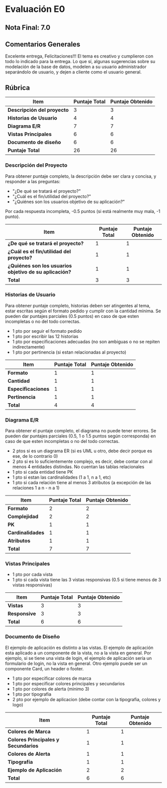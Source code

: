 # Evaluación E0

## Nota Final: 7.0

## Comentarios Generales

Excelente entrega, Felicitaciones!!! El tema es creativo y cumplieron con todo lo indicado para la entrega. Lo que sí, algunas sugerencias sobre su modelación de la base de datos, modelen a su usuario administrador separándolo de usuario, y dejen a cliente como el usuario general.

## Rúbrica

| Item                         | Puntaje Total | Puntaje Obtenido |
|------------------------------|---------------|------------------|
| **Descripción del proyecto** | 3             | 3                |
| **Historias de Usuario**     | 4             | 4                |
| **Diagrama E/R**             | 7             | 7                |
| **Vistas Principales**       | 6             | 6                |
| **Documento de diseño**      | 6             | 6                |
| **Puntaje Total**            | 26            | 26                |


### Descripción del Proyecto
<!-- Pueden borrar esta descripción -->
Para obtener puntaje completo, la descripción debe ser clara y concisa, y responder a las preguntas:

- "¿De qué se tratará el proyecto?"
- "¿Cuál es el fin/utilidad del proyecto?"
- "¿Quiénes son los usuarios objetivo de su aplicación?"

Por cada respuesta incompleta, -0.5 puntos (si está realmente muy mala, -1 punto).
<!--  -->


| Item                                                     |Puntaje Total| Puntaje Obtenido |
|----------------------------------------------------------|-------------|------------------|
| **¿De qué se tratará el proyecto?**                      | 1           |  1               |
| **¿Cuál es el fin/utilidad del proyecto?**               | 1           |  1               |
| **¿Quiénes son los usuarios objetivo de su aplicación?** | 1           |  1               |
| **Total**                                                | 3           |  3               |


### Historias de Usuario
<!-- Pueden borrar esta descripción -->
Para obtener puntaje completo, historias deben ser atingentes al tema, estar escritas según el formato pedido y cumplir con la cantidad mínima. Se pueden dar puntajes parciales (0.5 puntos) en caso de que esten incompletas o no del todo correctas.

- 1 pto por seguir el formato pedido
- 1 pto por escribir las 12 historias
- 1 pto por especificaciones adecuadas (no son ambiguas o no se repiten indirectamente)
- 1 pto por pertinencia (si estan relacionadas al proyecto)
<!--  -->

| Item                                                     |Puntaje Total| Puntaje Obtenido |
|----------------------------------------------------------|-------------|------------------|
| **Formato**                                              | 1           |  1               |
| **Cantidad**                                             | 1           |  1               |
| **Especificaciones**                                     | 1           |  1               |
| **Pertinencia**                                          | 1           |  1               |
| **Total**                                                | 4           |  4               |


### Diagrama E/R
<!-- Pueden borrar esta descripción -->
Para obtener el puntaje completo, el diagrama no puede tener errores. Se pueden dar puntajes parciales (0.5, 1 o 1.5 puntos según corresponda) en caso de que esten incompletas o no del todo correctas.

- 2 ptos si es un diagrama ER (si es UML u otro, debe decir porque es ese, de lo contrario 0)
- 2 pto si es lo suficientemente complejo, es decir, debe contar con al menos 4 entidades distindas. No cuentan las tablas relacionales
- 1 pto si cada entidad tiene PK
- 1 pto si estan las cardinalidades (1 a 1, n a 1, etc)
- 1 pto si cada relación tiene al menos 3 atributos (a excepción de las relaciones 1 a n - n a 1)
<!--  -->

| Item                                                     |Puntaje Total| Puntaje Obtenido |
|----------------------------------------------------------|-------------|------------------|
| **Formato**                                              | 2           |  2               |
| **Complejidad**                                          | 2           |  2               |
| **PK**                                                   | 1           |  1               |
| **Cardinalidades**                                       | 1           |  1               |
| **Atributos**                                            | 1           |  1               |
| **Total**                                                | 7           |  7               |


### Vistas Principales
<!-- Pueden borrar esta descripción -->
- 1 pto por cada vista
- 1 pto si cada vista tiene las 3 vistas responsivas (0.5 si tiene menos de 3 vistas responsivas)
<!--  -->

| Item                                                     |Puntaje Total| Puntaje Obtenido |
|----------------------------------------------------------|-------------|------------------|
| **Vistas**                                               | 3           |  3               |
| **Responsive**                                           | 3           |  3               |
| **Total**                                                | 6           |  6               |


### Documento de Diseño
<!-- Pueden borrar esta descripción -->
El ejemplo de aplicación es distinto a las vistas. El ejemplo de aplicación esta aplicado a un componente de la vista, no a la vista en general. Por ejemplo, si se tiene una vista de login, el ejemplo de aplicación sería un formulario de login, no la vista en general.
Otro ejemplo puede ser un componente Card, un header o footer.

- 1 pto por especificar colores de marca
- 1 pto por especificar colores principales y secundarios
- 1 pto por colores de alerta (minimo 3)
- 1 pto por tipografia
- 2 pto por ejemplo de aplicacion (debe contar con la tipografia, colores y logo) 
<!--  -->

| Item                                                     |Puntaje Total| Puntaje Obtenido |
|----------------------------------------------------------|-------------|------------------|
| **Colores de Marca**                                     | 1           |  1               |
| **Colores Principales y Secundarios**                    | 1           |  1               |
| **Colores de Alerta**                                    | 1           |  1               |
| **Tipografía**                                           | 1           |  1               |
| **Ejemplo de Aplicación**                                | 2           |  2               |
| **Total**                                                | 6           |  6               |
